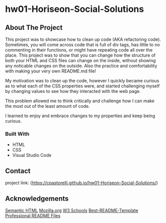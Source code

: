# hw01-Horiseon-Social-Solutions

## About The Project
This project was to showcase how to clean up code (AKA refactoring code). Sometimes, you will come across code that is full of div tags, has little to no commenting in their functions, or might have repeating code all over the place. This project was to show that you can change how the structure of both your HTML and CSS files can change on the inside, without showing any noticable changes on the outside. Also the practice and comfortability with making your very own README.md file!

My motivation was to clean up the code, however I quickly became curious as to what each of the CSS properties were, and started challenging myself by changing values to see how they interacted with the web page. 

This problem allowed me to think critically and challenge how I can make the most out of the least amount of code.

I learned to enjoy and embrace changes to my properties and keep being curious.

### Built With
- HTML
- CSS
- Visual Studio Code

## Contact
project link: (https://cpastorelli.github.io/hw01-Horiseon-Social-Solutions/)

## Acknowledgements
[Semantic HTML](https://www.internetingishard.com/html-and-css/semantic-html/)
[Mozilla.org](https://developer.mozilla.org/en-US/docs/Web/HTML/Element/aside)
[W3 Schools](https://w3schools.com/css/css_margin.asp)
[Best-README-Template](https://github.com/othneildrew/Best-README-Template)
[Professional README Files](https://coding-boot-camp.github.io/full-stack/-/professional-readme-guide)
